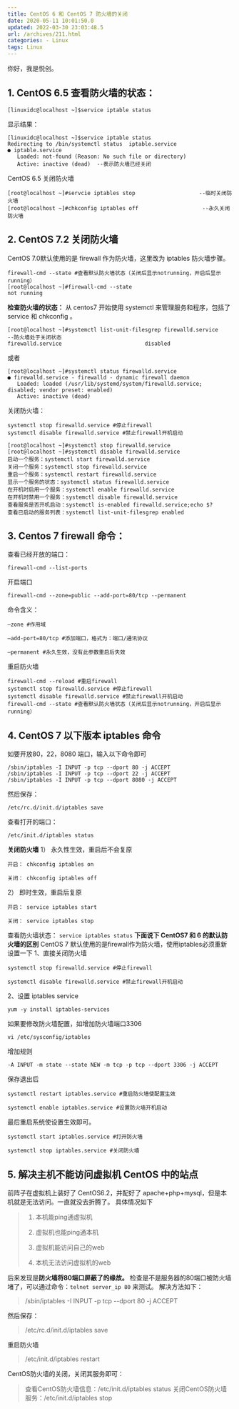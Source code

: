 ```yaml
---
title: CentOS 6 和 CentOS 7 防火墙的关闭
date: 2020-05-11 10:01:50.0
updated: 2022-03-30 23:03:48.5
url: /archives/211.html
categories: - Linux
tags: Linux
---
```




你好，我是悦创。

## 1\. CentOS 6.5 查看防火墙的状态：

```Linux
[linuxidc@localhost ~]$service iptable status
```

显示结果：

```linux
[linuxidc@localhost ~]$service iptable status
Redirecting to /bin/systemctl status  iptable.service
● iptable.service
   Loaded: not-found (Reason: No such file or directory)
   Active: inactive (dead)  --表示防火墙已经关闭
```

CentOS 6.5 关闭防火墙

```Linux
[root@localhost ~]#servcie iptables stop                    --临时关闭防火墙
[root@localhost ~]#chkconfig iptables off                    --永久关闭防火墙
```

## 2\. CentOS 7.2 关闭防火墙

CentOS 7.0默认使用的是 firewall 作为防火墙，这里改为 iptables 防火墙步骤。

```linux
firewall-cmd --state #查看默认防火墙状态（关闭后显示notrunning，开启后显示running）
[root@localhost ~]#firewall-cmd --state
not running
```

**检查防火墙的状态：** 从 centos7 开始使用 systemctl 来管理服务和程序，包括了 service 和 chkconfig 。

```linux
[root@localhost ~]#systemctl list-unit-filesgrep firewalld.service            --防火墙处于关闭状态
firewalld.service                          disabled
```

或者

```
[root@localhost ~]#systemctl status firewalld.service
● firewalld.service - firewalld - dynamic firewall daemon
   Loaded: loaded (/usr/lib/systemd/system/firewalld.service; disabled; vendor preset: enabled)
   Active: inactive (dead)
```

关闭防火墙：

```linux
systemctl stop firewalld.service #停止firewall
systemctl disable firewalld.service #禁止firewall开机启动
```

```
[root@localhost ~]#systemctl stop firewalld.service
[root@localhost ~]#systemctl disable firewalld.service
启动一个服务：systemctl start firewalld.service
关闭一个服务：systemctl stop firewalld.service
重启一个服务：systemctl restart firewalld.service
显示一个服务的状态：systemctl status firewalld.service
在开机时启用一个服务：systemctl enable firewalld.service
在开机时禁用一个服务：systemctl disable firewalld.service
查看服务是否开机启动：systemctl is-enabled firewalld.service;echo $?
查看已启动的服务列表：systemctl list-unit-filesgrep enabled
```

## 3\. Centos 7 firewall 命令：

查看已经开放的端口：

```linux
firewall-cmd --list-ports
```

开启端口

```linux
firewall-cmd --zone=public --add-port=80/tcp --permanent
```

命令含义：

```linux
–zone #作用域

–add-port=80/tcp #添加端口，格式为：端口/通讯协议

–permanent #永久生效，没有此参数重启后失效
```

重启防火墙

```
firewall-cmd --reload #重启firewall
systemctl stop firewalld.service #停止firewall
systemctl disable firewalld.service #禁止firewall开机启动
firewall-cmd --state #查看默认防火墙状态（关闭后显示notrunning，开启后显示running）
```

## 4\. CentOS 7 以下版本 iptables 命令

如要开放80，22，8080 端口，输入以下命令即可

```linux
/sbin/iptables -I INPUT -p tcp --dport 80 -j ACCEPT
/sbin/iptables -I INPUT -p tcp --dport 22 -j ACCEPT
/sbin/iptables -I INPUT -p tcp --dport 8080 -j ACCEPT
```

然后保存：

```linux
/etc/rc.d/init.d/iptables save
```

查看打开的端口：

```linux
/etc/init.d/iptables status
```

**关闭防火墙** 1） 永久性生效，重启后不会复原

```linux
开启： chkconfig iptables on

关闭： chkconfig iptables off
```

2） 即时生效，重启后复原

```linux
开启： service iptables start

关闭： service iptables stop
```

查看防火墙状态： `service iptables status` **下面说下 CentOS7 和 6 的默认防火墙的区别** CentOS 7 默认使用的是firewall作为防火墙，使用iptables必须重新设置一下 1、直接关闭防火墙

```linux
systemctl stop firewalld.service #停止firewall

systemctl disable firewalld.service #禁止firewall开机启动
```

2、设置 iptables service

```linux
yum -y install iptables-services
```

如果要修改防火墙配置，如增加防火墙端口3306

```linux
vi /etc/sysconfig/iptables 
```

增加规则

```linux
-A INPUT -m state --state NEW -m tcp -p tcp --dport 3306 -j ACCEPT
```

保存退出后

```linux
systemctl restart iptables.service #重启防火墙使配置生效

systemctl enable iptables.service #设置防火墙开机启动
```

最后重启系统使设置生效即可。

```linux
systemctl start iptables.service #打开防火墙

systemctl stop iptables.service #关闭防火墙
```

## 5\. 解决主机不能访问虚拟机 CentOS 中的站点

前阵子在虚拟机上装好了 CentOS6.2，并配好了 apache+php+mysql，但是本机就是无法访问。一直就没去折腾了。 具体情况如下

> 1.  本机能ping通虚拟机
>     
> 2.  虚拟机也能ping通本机
>     
> 3.  虚拟机能访问自己的web
>     
> 4.  本机无法访问虚拟机的web
>     

后来发现是**防火墙将80端口屏蔽了的缘故。** 检查是不是服务器的80端口被防火墙堵了，可以通过命令：`telnet server_ip 80` 来测试。 解决方法如下：

> /sbin/iptables -I INPUT -p tcp --dport 80 -j ACCEPT

然后保存：

> /etc/rc.d/init.d/iptables save

重启防火墙

> /etc/init.d/iptables restart

CentOS防火墙的关闭，关闭其服务即可：

> 查看CentOS防火墙信息：/etc/init.d/iptables status 关闭CentOS防火墙服务：/etc/init.d/iptables stop